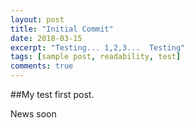 ```yaml
---
layout: post
title: "Initial Commit"
date: 2018-03-15
excerpt: "Testing... 1,2,3...  Testing"
tags: [sample post, readability, test]
comments: true
---
```


##My test first post.

News soon 


